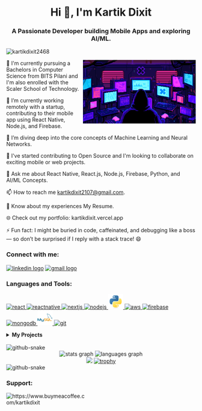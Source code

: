 <h1 align="center">Hi 👋, I'm Kartik Dixit</h1>
<h3 align="center">A Passionate Developer building Mobile Apps and exploring AI/ML.</h3>

<p align="left"> <img src="https://komarev.com/ghpvc/?username=kartikdixit2468&label=Profile%20views&color=0e75b6&style=flat" alt="kartikdixit2468" /> </p>

<img src="https://github.com/Kartikdixit2468/Kartikdixit2468/blob/main/programmer_1.gif?raw=true" alt="kartikdixit" align="right" width="300px" />

🏫 I'm currently pursuing a Bachelors in Computer Science from BITS Pilani and I'm also enrolled with the Scaler School of Technology.

🔭 I’m currently working remotely with a startup, contributing to their mobile app using React Native, Node.js, and Firebase.

🌱 I’m diving deep into the core concepts of Machine Learning and Neural Networks.

🤝 I've started contributing to Open Source and I'm looking to collaborate on exciting mobile or web projects.

💬 Ask me about React Native, React.js, Node.js, Firebase, Python, and AI/ML Concepts.

📫 How to reach me kartikdixit2107@gmail.com.

📄 Know about my experiences My Resume.

🌐 Check out my portfolio: kartikdixit.vercel.app

⚡ Fun fact: I might be buried in code, caffeinated, and debugging like a boss — so don’t be surprised if I reply with a stack trace! 😄

<h3 align="left">Connect with me:</h3>
<p align="left">
<a href="https://linkedin.com/in/kartik-dixit-650b60260" target="_blank"><img align="center" src="https://img.shields.io/static/v1?message=LinkedIn&logo=linkedin&label=&color=0077B5&logoColor=white&labelColor=&style=for-the-badge" height="35" alt="linkedin logo" /></a>
<a href="mailto:kartikdixit2107@gmail.com" target="_blank"><img align="center" src="https://img.shields.io/static/v1?message=Gmail&logo=gmail&label=&color=D14836&logoColor=white&labelColor=&style=for-the-badge" height="35" alt="gmail logo" /></a>
</p>

<h3 align="left">Languages and Tools:</h3>
<p align="left">
<a href="https://reactjs.org/" target="_blank" rel="noreferrer"> <img src="https://www.google.com/search?q=https://raw.githubusercontent.com/devicons/devicon/master/icons/react/react-original-wordmark.svg" alt="react" width="40" height="40"/> </a>
<a href="https://reactnative.dev/" target="_blank" rel="noreferrer"> <img src="https://reactnative.dev/img/header_logo.svg" alt="reactnative" width="40" height="40"/> </a>
<a href="https://nextjs.org/" target="_blank" rel="noreferrer"> <img src="https://www.google.com/search?q=https://cdn.worldvectorlogo.com/logos/nextjs-2.svg" alt="nextjs" width="40" height="40"/> </a>
<a href="https://nodejs.org" target="_blank" rel="noreferrer"> <img src="https://www.google.com/search?q=https://raw.githubusercontent.com/devicons/devicon/master/icons/nodejs/nodejs-original-wordmark.svg" alt="nodejs" width="40" height="40"/> </a>
<a href="https://www.python.org" target="_blank" rel="noreferrer"> <img src="https://raw.githubusercontent.com/devicons/devicon/master/icons/python/python-original.svg" alt="python" width="40" height="40"/> </a>
<a href="https://aws.amazon.com" target="_blank" rel="noreferrer"> <img src="https://www.google.com/search?q=https://raw.githubusercontent.com/devicons/devicon/master/icons/amazonwebservices/amazonwebservices-original-wordmark.svg" alt="aws" width="40" height="40"/> </a>
<a href="https://firebase.google.com/" target="_blank" rel="noreferrer"> <img src="https://www.vectorlogo.zone/logos/firebase/firebase-icon.svg" alt="firebase" width="40" height="40"/> </a>
<a href="https://www.mongodb.com/" target="_blank" rel="noreferrer"> <img src="https://www.google.com/search?q=https://raw.githubusercontent.com/devicons/devicon/master/icons/mongodb/mongodb-original-wordmark.svg" alt="mongodb" width="40" height="40"/> </a>
<a href="https://www.mysql.com/" target="_blank" rel="noreferrer"> <img src="https://raw.githubusercontent.com/devicons/devicon/master/icons/mysql/mysql-original-wordmark.svg" alt="mysql" width="40" height="40"/> </a>
<a href="https://git-scm.com/" target="_blank" rel="noreferrer"> <img src="https://www.vectorlogo.zone/logos/git-scm/git-scm-icon.svg" alt="git" width="40" height="40"/> </a>
</p>

<details>
<summary><b>My Projects</b></summary>
<table>
<thead>
<tr>
<th>Project Name</th>
<th>Skills Used</th>
<th>Description</th>
<th>Link</th>
</tr>
</thead>
<tbody>
<tr>
<td>Project 1</td>
<td>React Native, Firebase</td>
<td>A short description of your project.</td>
<td><a href="#">View Project</a></td>
</tr>
<tr>
<td>Project 2</td>
<td>Next.js, Node.js, MongoDB</td>
<td>A short description of your project.</td>
<td><a href="#">View Project</a></td>
</tr>
<tr>
<td>Project 3</td>
<td>Python, AI/ML</td>
<td>A short description of your project.</td>
<td><a href="#">View Project</a></td>
</tr>
</tbody>
</table>
</details>

<br clear="both">


<picture>
  <source media="(prefers-color-scheme: dark)" srcset="https://raw.githubusercontent.com/kartikdixit2468/kartikdixit2468/refs/heads/output/github-snake-dark.svg" />
  <source media="(prefers-color-scheme: light)" srcset="https://raw.githubusercontent.com/kartikdixit2468/kartikdixit2468/refs/heads/output/github-snake.svg"  />
  <img alt="github-snake" src="https://raw.githubusercontent.com/Muneer320/kartikdixit2468/refs/heads/output/github-snake.svg" />
</picture>

<div align="center">
<img src="https://github-readme-stats.vercel.app/api?username=kartikdixit2468&hide_title=false&hide_rank=true&show_icons=true&include_all_commits=true&count_private=true&disable_animations=false&theme=dracula&locale=en&hide_border=false" height="150" alt="stats graph"  />
<img src="https://github-readme-stats.vercel.app/api/top-langs?username=kartikdixit2468&locale=en&hide_title=false&layout=compact&card_width=320&langs_count=5&theme=dracula&hide_border=false" height="150" alt="languages graph"  />
</div>

<div align="center">
<img src="https://www.google.com/search?q=https://github-readme-streak-stats.herokuapp.com/%3Fuser%3Dkartikdixit2468%26theme%3Ddracula" />
<a href="https://github.com/ryo-ma/github-profile-trophy">
<img src="https://www.google.com/search?q=https://github-profile-trophy.vercel.app/%3Fusername%3Dkartikdixit2468%26theme%3Ddracula%26column%3D5" alt="trophy" />
</a>
</div>

<picture>
<source media="(prefers-color-scheme: dark)" srcset="https://www.google.com/search?q=https://raw.githubusercontent.com/kartikdixit2468/kartikdixit2468/output/github-snake-dark.svg" />
<source media="(prefers-color-scheme: light)" srcset="https://www.google.com/search?q=https://raw.githubusercontent.com/kartikdixit2468/kartikdixit2468/output/github-snake.svg" />
<img alt="github-snake" src="https://www.google.com/search?q=https://raw.githubusercontent.com/kartikdixit2468/kartikdixit2468/output/github-snake.svg" />
</picture>

<h3 align="left">Support:</h3>
<p><a href="https://www.buymeacoffee.com/kartikdixit"> <img align="left" src="https://cdn.buymeacoffee.com/buttons/v2/default-yellow.png" height="50" width="210" alt="https://www.buymeacoffee.com/kartikdixit" /></a></p><br><br>
